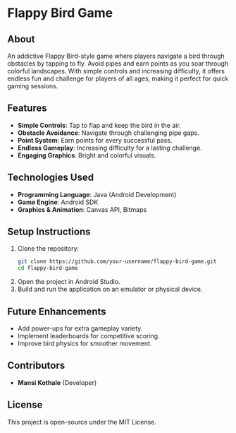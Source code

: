 # Flappy Bird Game

## About

An addictive Flappy Bird-style game where players navigate a bird through obstacles by tapping to fly. Avoid pipes and earn points as you soar through colorful landscapes. With simple controls and increasing difficulty, it offers endless fun and challenge for players of all ages, making it perfect for quick gaming sessions.

## Features

- **Simple Controls**: Tap to flap and keep the bird in the air.
- **Obstacle Avoidance**: Navigate through challenging pipe gaps.
- **Point System**: Earn points for every successful pass.
- **Endless Gameplay**: Increasing difficulty for a lasting challenge.
- **Engaging Graphics**: Bright and colorful visuals.

## Technologies Used

- **Programming Language**: Java (Android Development)
- **Game Engine**: Android SDK
- **Graphics & Animation**: Canvas API, Bitmaps

## Setup Instructions

1. Clone the repository:
   ```bash
   git clone https://github.com/your-username/flappy-bird-game.git
   cd flappy-bird-game
   ```
2. Open the project in Android Studio.
3. Build and run the application on an emulator or physical device.

## Future Enhancements

- Add power-ups for extra gameplay variety.
- Implement leaderboards for competitive scoring.
- Improve bird physics for smoother movement.

## Contributors

- **Mansi Kothale** (Developer)

## License

This project is open-source under the MIT License.

